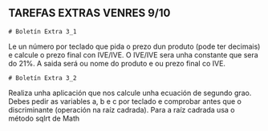 ## TAREFAS  EXTRAS VENRES 9/10

    # Boletín Extra 3_1

Le un número por teclado que pida o prezo dun produto (pode ter decimais) e calcule o prezo final con IVE/IVE. O IVE/IVE sera unha constante que sera do 21%. A saida será ou nome do produto e ou prezo final co IVE.


    # Boletín Extra 3_2

Realiza unha aplicación que nos calcule unha ecuación de segundo grao. Debes pedir as variables a, b e c por teclado e comprobar antes que o discriminante (operación na raíz cadrada). Para a raíz cadrada usa o método sqlrt de Math
